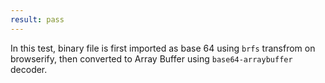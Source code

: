 ```yaml
---
result: pass
---
```


In this test, binary file is first imported as base 64 using `brfs` transfrom on browserify, then converted to Array Buffer using `base64-arraybuffer` decoder.
